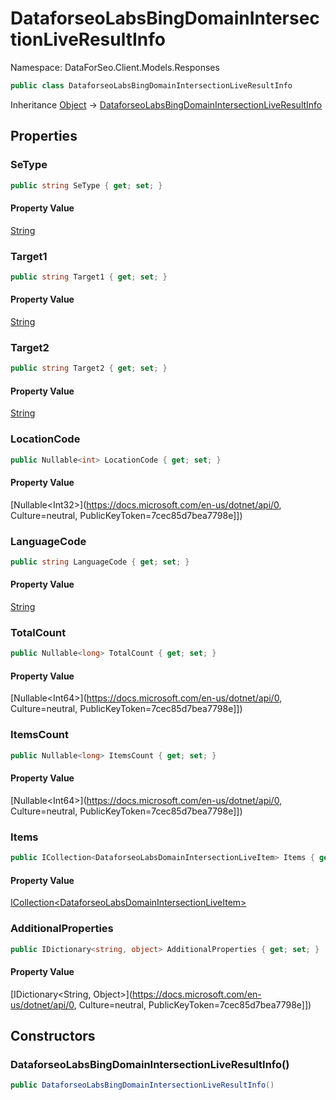 # DataforseoLabsBingDomainIntersectionLiveResultInfo

Namespace: DataForSeo.Client.Models.Responses

```csharp
public class DataforseoLabsBingDomainIntersectionLiveResultInfo
```

Inheritance [Object](https://docs.microsoft.com/en-us/dotnet/api/Object) → [DataforseoLabsBingDomainIntersectionLiveResultInfo](./DataforseoLabsBingDomainIntersectionLiveResultInfo.md)

## Properties

### **SeType**

```csharp
public string SeType { get; set; }
```

#### Property Value

[String](https://docs.microsoft.com/en-us/dotnet/api/String)<br>

### **Target1**

```csharp
public string Target1 { get; set; }
```

#### Property Value

[String](https://docs.microsoft.com/en-us/dotnet/api/String)<br>

### **Target2**

```csharp
public string Target2 { get; set; }
```

#### Property Value

[String](https://docs.microsoft.com/en-us/dotnet/api/String)<br>

### **LocationCode**

```csharp
public Nullable<int> LocationCode { get; set; }
```

#### Property Value

[Nullable&lt;Int32&gt;](https://docs.microsoft.com/en-us/dotnet/api/0, Culture=neutral, PublicKeyToken=7cec85d7bea7798e]])<br>

### **LanguageCode**

```csharp
public string LanguageCode { get; set; }
```

#### Property Value

[String](https://docs.microsoft.com/en-us/dotnet/api/String)<br>

### **TotalCount**

```csharp
public Nullable<long> TotalCount { get; set; }
```

#### Property Value

[Nullable&lt;Int64&gt;](https://docs.microsoft.com/en-us/dotnet/api/0, Culture=neutral, PublicKeyToken=7cec85d7bea7798e]])<br>

### **ItemsCount**

```csharp
public Nullable<long> ItemsCount { get; set; }
```

#### Property Value

[Nullable&lt;Int64&gt;](https://docs.microsoft.com/en-us/dotnet/api/0, Culture=neutral, PublicKeyToken=7cec85d7bea7798e]])<br>

### **Items**

```csharp
public ICollection<DataforseoLabsDomainIntersectionLiveItem> Items { get; set; }
```

#### Property Value

[ICollection&lt;DataforseoLabsDomainIntersectionLiveItem&gt;](./DataforseoLabsDomainIntersectionLiveItem.md)<br>

### **AdditionalProperties**

```csharp
public IDictionary<string, object> AdditionalProperties { get; set; }
```

#### Property Value

[IDictionary&lt;String, Object&gt;](https://docs.microsoft.com/en-us/dotnet/api/0, Culture=neutral, PublicKeyToken=7cec85d7bea7798e]])<br>

## Constructors

### **DataforseoLabsBingDomainIntersectionLiveResultInfo()**

```csharp
public DataforseoLabsBingDomainIntersectionLiveResultInfo()
```
